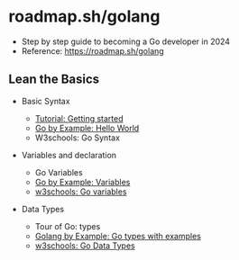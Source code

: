 # roadmap.sh/golang

- Step by step guide to becoming a Go developer in 2024
- Reference: https://roadmap.sh/golang

## Lean the Basics

- Basic Syntax
  - [Tutorial: Getting started](https://github.com/thanhlt-1007/go.dev_tutorial_getting_started)
  - [Go by Example: Hello World](https://github.com/thanhlt-1007/gobyexample.com_hello_world)
  - W3schools: Go Syntax

- Variables and declaration
  - Go Variables
  - [Go by Example: Variables](https://github.com/thanhlt-1007/gobyexample.com_variables)
  - [w3schools: Go variables](https://github.com/thanhlt-1007/w3schools.com_go_variables)

- Data Types
  - Tour of Go: types
  - [Golang by Example: Go types with examples](https://github.com/thanhlt-1007/golangbyexample.com_all_data_types_in_golang_with_examples)
  - [w3schools: Go Data Types](https://github.com/thanhlt-1007/w3schools.com_go_data_types)
